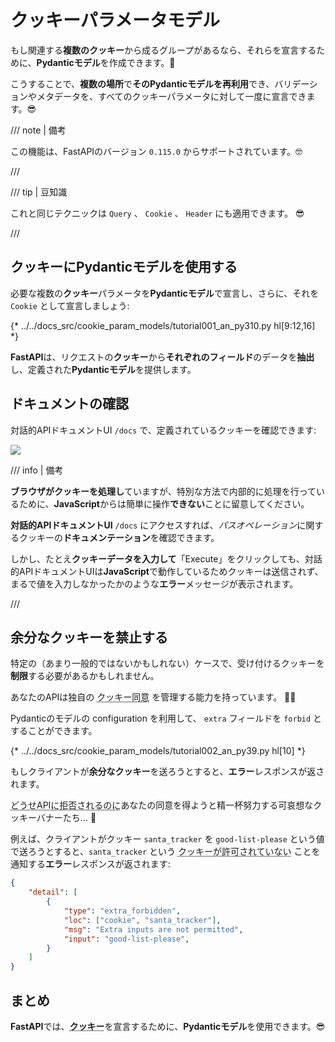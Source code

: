 # クッキーパラメータモデル

もし関連する**複数のクッキー**から成るグループがあるなら、それらを宣言するために、**Pydanticモデル**を作成できます。🍪

こうすることで、**複数の場所**で**そのPydanticモデルを再利用**でき、バリデーションやメタデータを、すべてのクッキーパラメータに対して一度に宣言できます。😎

/// note | 備考

この機能は、FastAPIのバージョン `0.115.0` からサポートされています。🤓

///

/// tip | 豆知識

これと同じテクニックは `Query` 、 `Cookie` 、 `Header` にも適用できます。 😎

///

## クッキーにPydanticモデルを使用する

必要な複数の**クッキー**パラメータを**Pydanticモデル**で宣言し、さらに、それを `Cookie` として宣言しましょう:

{* ../../docs_src/cookie_param_models/tutorial001_an_py310.py hl[9:12,16] *}

**FastAPI**は、リクエストの**クッキー**から**それぞれのフィールド**のデータを**抽出**し、定義された**Pydanticモデル**を提供します。

## ドキュメントの確認

対話的APIドキュメントUI `/docs` で、定義されているクッキーを確認できます:

<div class="screenshot">
<img src="/img/tutorial/cookie-param-models/image01.png">
</div>

/// info | 備考


**ブラウザがクッキーを処理し**ていますが、特別な方法で内部的に処理を行っているために、**JavaScript**からは簡単に操作**できない**ことに留意してください。

**対話的APIドキュメントUI** `/docs` にアクセスすれば、*パスオペレーション*に関するクッキーの**ドキュメンテーション**を確認できます。

しかし、たとえ**クッキーデータを入力して**「Execute」をクリックしても、対話的APIドキュメントUIは**JavaScript**で動作しているためクッキーは送信されず、まるで値を入力しなかったかのような**エラー**メッセージが表示されます。

///

## 余分なクッキーを禁止する

特定の（あまり一般的ではないかもしれない）ケースで、受け付けるクッキーを**制限**する必要があるかもしれません。

あなたのAPIは独自の <abbr title="念のためですが、これはジョークです。クッキー同意とは関係ありませんが、APIでさえ不適切なクッキーを拒否できるとは愉快ですね。クッキーでも食べてください。🍪 （原文: This is a joke, just in case. It has nothing to do with cookie consents, but it's funny that even the API can now reject the poor cookies. Have a cookie. 🍪）">クッキー同意</abbr> を管理する能力を持っています。 🤪🍪

Pydanticのモデルの configuration を利用して、 `extra` フィールドを `forbid` とすることができます。

{* ../../docs_src/cookie_param_models/tutorial002_an_py39.py hl[10] *}

もしクライアントが**余分なクッキー**を送ろうとすると、**エラー**レスポンスが返されます。

<abbr title="これもジョークです。気にしないでください。クッキーのお供にコーヒーでも飲んでください。☕ （原文: This is another joke. Don't pay attention to me. Have some coffee for your cookie. ☕）">どうせAPIに拒否されるのに</abbr>あなたの同意を得ようと精一杯努力する可哀想なクッキーバナーたち... 🍪

例えば、クライアントがクッキー `santa_tracker` を `good-list-please` という値で送ろうとすると、`santa_tracker` という <abbr title="サンタはクッキー不足を良しとはしないでしょう。🎅 はい、クッキージョークはもう止めておきます。（原文: Santa disapproves the lack of cookies. 🎅 Okay, no more cookie jokes.）">クッキーが許可されていない</abbr> ことを通知する**エラー**レスポンスが返されます:

```json
{
    "detail": [
        {
            "type": "extra_forbidden",
            "loc": ["cookie", "santa_tracker"],
            "msg": "Extra inputs are not permitted",
            "input": "good-list-please",
        }
    ]
}
```

## まとめ

**FastAPI**では、<abbr title="帰ってしまう前に最後のクッキーをどうぞ。🍪 （原文: Have a last cookie before you go. 🍪）">**クッキー**</abbr>を宣言するために、**Pydanticモデル**を使用できます。😎
